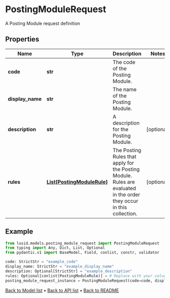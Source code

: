 # PostingModuleRequest

A Posting Module request definition
## Properties
Name | Type | Description | Notes
------------ | ------------- | ------------- | -------------
**code** | **str** | The code of the Posting Module. | 
**display_name** | **str** | The name of the Posting Module. | 
**description** | **str** | A description for the Posting Module. | [optional] 
**rules** | [**List[PostingModuleRule]**](PostingModuleRule.md) | The Posting Rules that apply for the Posting Module. Rules are evaluated in the order they occur in this collection. | [optional] 
## Example

```python
from lusid.models.posting_module_request import PostingModuleRequest
from typing import Any, Dict, List, Optional
from pydantic.v1 import BaseModel, Field, conlist, constr, validator

code: StrictStr = "example_code"
display_name: StrictStr = "example_display_name"
description: Optional[StrictStr] = "example_description"
rules: Optional[conlist(PostingModuleRule)] = # Replace with your value
posting_module_request_instance = PostingModuleRequest(code=code, display_name=display_name, description=description, rules=rules)

```

[Back to Model list](../README.md#documentation-for-models) &#8226; [Back to API list](../README.md#documentation-for-api-endpoints) &#8226; [Back to README](../README.md)

